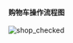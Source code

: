 #### 购物车操作流程图
![shop_checked](https://raw.githubusercontent.com/Yangliang266/images/master/img/shop_checked.png)
